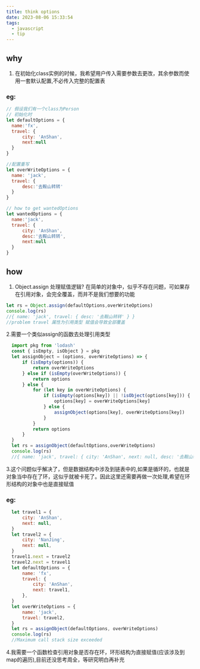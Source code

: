 ```yaml
---
title: think options
date: 2023-08-06 15:33:54
tags:
  - javascript
  - tip
---
```


## why

1. 在初始化class实例的时候，我希望用户传入需要参数去更改，其余参数而使用一套默认配置,不必传入完整的配置表

### eg:

  ```javascript
  // 假设我们有一个class为Person
  // 初始化时
  let defaultOptions = {
    name:'fx',
    travel: {
        city: 'AnShan',
        next:null
    }
  }

  //配置重写
  let overWriteOptions = {
    name: 'jack',
    travel: {
        desc:'去鞍山转转'
    }
  }

  // how to get wantedOptions
  let wantedOptions = {
    name:'jack',
    travel: {
        city: 'AnShan',
        desc:'去鞍山转转',
        next:null
    }
  }

  ```

## how

1. Object.assign 处理赋值逻辑?
    在简单的对象中，似乎不存在问题，可如果存在引用对象，会完全覆盖，而并不是我们想要的功能

  ```javascript
  let rs = Object.assign(defaultOptions,overWriteOptions)
  console.log(rs)
  //{ name: 'jack', travel: { desc: '去鞍山转转' } }
  //problem travel 属性为引用类型 赋值会导致全部覆盖
  ```

2.需要一个类似assign的函数去处理引用类型
  ```javascript
    import pkg from 'lodash'
    const { isEmpty, isObject } = pkg
    let assignObject = (options, overWriteOptions) => {
        if (isEmpty(options)) {
            return overWriteOptions
        } else if (isEmpty(overWriteOptions)) {
            return options
        } else {
            for (let key in overWriteOptions) {
                if (isEmpty(options[key]) || !isObject(options[key])) {
                    options[key] = overWriteOptions[key]
                } else {
                    assignObject(options[key], overWriteOptions[key])
                }
            }
            return options
        }
    }
    let rs = assignObject(defaultOptions,overWriteOptions)
    console.log(rs)
    //{ name: 'jack', travel: { city: 'AnShan', next: null, desc: '去鞍山转转' } }
  ```

  3.这个问题似乎解决了，但是数据结构中涉及到链表中的,如果是循环的，也就是对象当中存在了环，这似乎就被卡死了。因此这里还需要再做一次处理,希望在环形结构的对象中也是直接赋值

### eg:
  ```javascript
    let travel1 = {
        city: 'AnShan',
        next: null,
    }
    let travel2 = {
        city: 'NanJing',
        next: null,
    }
    travel1.next = travel2
    travel2.next = travel1
    let defaultOptions = {
        name: 'fx',
        travel: {
            city: 'AnShan',
            next: travel1,
        },
    }
    let overWriteOptions = {
        name: 'jack',
        travel: travel2,
    }
    let rs = assignObject(defaultOptions, overWriteOptions)
    console.log(rs) 
    //Maximum call stack size exceeded
  ```

  4.我需要一个函数检查引用对象是否存在环，环形结构为直接赋值(应该涉及到map的遍历),目前还没思考周全，等研究明白再补充


